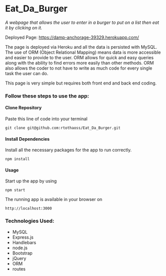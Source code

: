 # Eat_Da_Burger
*A webpage that allows the user to enter in a burger to put on a list then eat it by clicking on it.*

Deployed Page: https://damp-anchorage-39329.herokuapp.com/

The page is deployed via Heroku and all the data is persisted with MySQL.  The use of ORM (Object Relational Mapping) means data is more accessible and easier to provide to the user. ORM allows for quick and easy queries along with the ability to find errors more easily than other methods. ORM also allows the coder to not have to write as much code for every single task the user can do. 

This page is very simple but requires both front end and back end coding. 

### Follow these steps to use the app:

#### Clone Repository
Paste this line of code into your terminal

`` git clone git@github.com:rtothaoss/Eat_Da_Burger.git ``

#### Install Dependencies 
Install all the necessary packages for the app to run correctly.

``` npm install ```

#### Usage

Start up the app by using

`` npm start ``

The running app is available in your browser on 

`` http://localhost:3000 ``


### Technologies Used: 
* MySQL
* Express.js
* Handlebars
* node.js
* Bootstrap
* jQuery
* ORM
* routes


